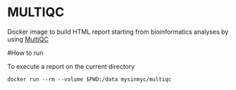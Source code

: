 MULTIQC
==============


Docker image to build HTML report starting from bioinformatics analyses by using [MultiQC](http://multiqc.info/)


#How to run

To execute a report on the current directory 
```
docker run --rm --volume $PWD:/data mysinmyc/multiqc
```
